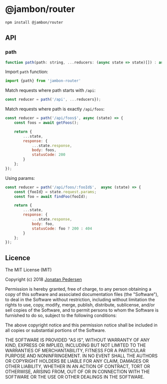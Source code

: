 # @jambon/router

``` bash
npm install @jambon/router
```

## API

### path

``` javascript
function path(path: string, ...reducers: (async state => state)[]) : async state => state
```

Import `path` function:

``` javascript
import {path} from 'jambon-router'
```

Match requests where path starts with `/api`:

``` javascript
const reducer = path('/api', ...reducers});
```

Match requests where path is exactly `/api/foos`:

``` javascript
const reducer = path('/api/foos$', async (state) => {
    const foos = await getFoos();

    return {
        ...state,
        response: {
            ...state.response,
            body: foos,
            statusCode: 200
        }
    };
});
```

Using params:

``` javascript
const reducer = path('/api/foos/:fooId$',  async (state) => {
    const {fooId} = state.request.params;
    const foo = await findFoo(fooId);

    return {
        ...state,
        response: {
            ...state.response,
            body: foo,
            statusCode: foo ? 200 : 404
        }
    };
});
```

## Licence

The MIT License (MIT)

Copyright (c) 2018 [Jonatan Pedersen](https://www.jonatanpedersen.com/)

Permission is hereby granted, free of charge, to any person obtaining a copy
of this software and associated documentation files (the "Software"), to deal
in the Software without restriction, including without limitation the rights
to use, copy, modify, merge, publish, distribute, sublicense, and/or sell
copies of the Software, and to permit persons to whom the Software is
furnished to do so, subject to the following conditions:

The above copyright notice and this permission notice shall be included in
all copies or substantial portions of the Software.

THE SOFTWARE IS PROVIDED "AS IS", WITHOUT WARRANTY OF ANY KIND, EXPRESS OR
IMPLIED, INCLUDING BUT NOT LIMITED TO THE WARRANTIES OF MERCHANTABILITY,
FITNESS FOR A PARTICULAR PURPOSE AND NONINFRINGEMENT. IN NO EVENT SHALL THE
AUTHORS OR COPYRIGHT HOLDERS BE LIABLE FOR ANY CLAIM, DAMAGES OR OTHER
LIABILITY, WHETHER IN AN ACTION OF CONTRACT, TORT OR OTHERWISE, ARISING FROM,
OUT OF OR IN CONNECTION WITH THE SOFTWARE OR THE USE OR OTHER DEALINGS IN
THE SOFTWARE.
